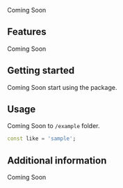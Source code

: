 

Coming Soon

## Features

Coming Soon

## Getting started

Coming Soon
start using the package.

## Usage

Coming Soon
to `/example` folder.

```dart
const like = 'sample';
```

## Additional information

Coming Soon
